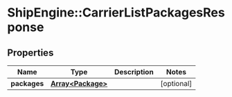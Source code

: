 # ShipEngine::CarrierListPackagesResponse

## Properties
Name | Type | Description | Notes
------------ | ------------- | ------------- | -------------
**packages** | [**Array&lt;Package&gt;**](Package.md) |  | [optional] 


